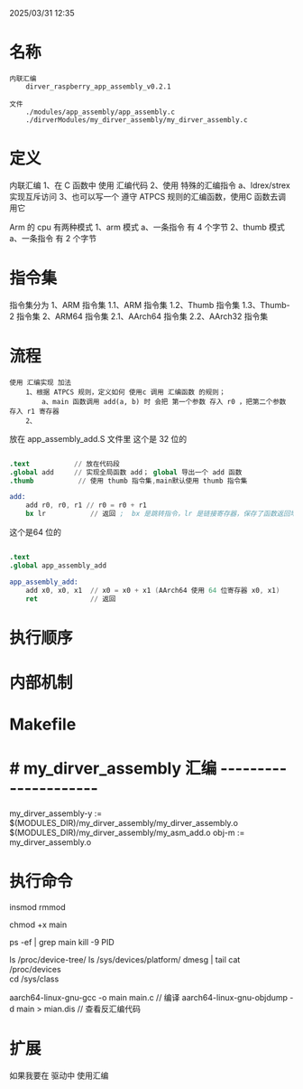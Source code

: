 2025/03/31 12:35
# 名称
    内联汇编
        dirver_raspberry_app_assembly_v0.2.1

    文件
        ./modules/app_assembly/app_assembly.c
        ./dirverModules/my_dirver_assembly/my_dirver_assembly.c

# 定义

内联汇编
    1、在 C 函数中 使用  汇编代码
    2、使用 特殊的汇编指令 
        a、ldrex/strex 实现互斥访问
    3、也可以写一个 遵守 ATPCS 规则的汇编函数，使用C 函数去调用它


Arm 的 cpu 有两种模式
    1、arm 模式
        a、一条指令 有 4 个字节
    2、thumb 模式
        a、一条指令 有 2 个字节

# 指令集

指令集分为
    1、ARM 指令集
        1.1、ARM 指令集
        1.2、Thumb 指令集
        1.3、Thumb-2 指令集
    2、ARM64 指令集
        2.1、AArch64 指令集
        2.2、AArch32 指令集

# 流程

    使用 汇编实现 加法
        1、根据 ATPCS 规则，定义如何 使用c 调用 汇编函数 的规则；
            a、main 函数调用 add(a, b) 时 会把 第一个参数 存入 r0 ，把第二个参数 存入 r1 寄存器
        2、


放在 app_assembly_add.S 文件里
这个是 32 位的 
```S

.text           // 放在代码段
.global add     // 实现全局函数 add； global 导出一个 add 函数
.thumb           // 使用 thumb 指令集,main默认使用 thumb 指令集

add:
    add r0, r0, r1 // r0 = r0 + r1
    bx lr           // 返回 ;  bx 是跳转指令，lr 是链接寄存器，保存了函数返回地址

```

这个是64 位的

```S

.text
.global app_assembly_add

app_assembly_add:
    add x0, x0, x1  // x0 = x0 + x1 (AArch64 使用 64 位寄存器 x0, x1)
    ret             // 返回

```



# 执行顺序






# 内部机制


# Makefile
# # my_dirver_assembly 汇编 ---------------------
my_dirver_assembly-y := $(MODULES_DIR)/my_dirver_assembly/my_dirver_assembly.o $(MODULES_DIR)/my_dirver_assembly/my_asm_add.o
obj-m := my_dirver_assembly.o


# 执行命令


insmod
rmmod

chmod +x main

ps -ef | grep main
kill -9 PID

ls /proc/device-tree/
ls /sys/devices/platform/
dmesg | tail
cat /proc/devices  
cd /sys/class 



aarch64-linux-gnu-gcc -o main main.c // 编译
aarch64-linux-gnu-objdump -d main > mian.dis // 查看反汇编代码



# 扩展



如果我要在 驱动中 使用汇编

